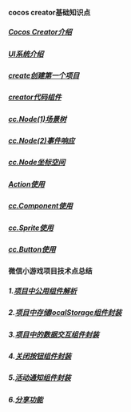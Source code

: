 #### cocos creator基础知识点

##### [Cocos Creator介绍](/constractor/constractor.md)

##### [UI系统介绍](/ui/ui.md)

##### [create创建第一个项目](/first/first.md)

##### [creator代码组件](/componet/componet.md)

##### [cc.Node(1)场景树](/nodeTree/nodeTree.md)

##### [cc.Node(2)事件响应](/event/event.md)

##### [cc.Node坐标空间](/position/position.md)

##### [Action使用](/componet/action.md)

##### [cc.Component使用](/componet/ComponentUse.md)

##### [cc.Sprite使用](/componet/Sprite.md)

##### [cc.Button使用](/componet/Button.md)

#### 微信小游戏项目技术点总结

##### 1.[项目中公用组件解析](/componet/comFunc.md)

##### 2.[项目中存储localStorage组件封装](/componet/localStorage.md)

##### 3.[项目中的数据交互组件封装](/componet/HttpRequest.md)

##### 4.[关闭按钮组件封装](/componet/CloseModalLayer.md)

##### 5.[活动通知组件封装](/componet/NoticeManager.md)

##### 6.[分享功能](/componet/share.md)

